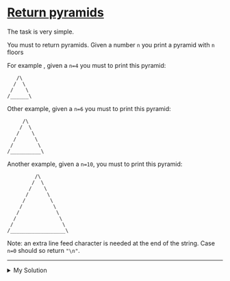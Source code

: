 # [Return pyramids](https://www.codewars.com/kata/5a1c28f9c9fc0ef2e900013b)

The task is very simple.

You must to return pyramids. Given a number `n` you print a pyramid with `n` floors

For example , given a `n=4` you must to print this pyramid:

```
   /\
  /  \
 /    \
/______\
```

Other example, given a `n=6` you must to print this pyramid:

```
     /\
    /  \
   /    \
  /      \
 /        \
/__________\
```

Another example, given a `n=10`, you must to print this pyramid:

```
         /\
        /  \
       /    \
      /      \
     /        \
    /          \
   /            \
  /              \
 /                \
/__________________\
```

Note: an extra line feed character is needed at the end of the string. Case `n=0` should so return `"\n"`.

---

<details><summary>My Solution</summary>

```js
function pyramid(n) {
  if (n === 0) {
    return '\n' // Return a newline character for an empty pyramid
  }

  let str = ''
  for (let i = 1; i <= n; i++) {
    if (i < n) {
      // Construct the upper part of the pyramid with slashes, spaces, and backslashes
      str += ' '.repeat(n - i) + '/' + ' '.repeat(2 * i - 2) + '\\\n'
    } else {
      // Construct the bottom part of the pyramid with a top border of slashes, underscores, and backslashes
      str += '/' + '_'.repeat(2 * n - 2) + '\\\n'
    }
  }

  return str
}
```

</details>
